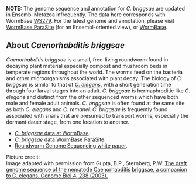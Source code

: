 
**NOTE:** The genome sequence and annotation for *C. briggsae* are
updated in Ensembl Metazoa infrequently. The data here corresponds with
WormBase [WS279](https://downloads.wormbase.org/releases/WS279/species/c_briggsae). For the latest genome and
annotation, please visit [WormBase
ParaSite](https://parasite.wormbase.org/Caenorhabditis_briggsae_prjna10731) (for an Ensembl-oriented view),
or [WormBase](https://wormbase.org/species/c_briggsae).

About *Caenorhabditis briggsae*
-------------------------------

*Caenorhabditis briggsae* is a small, free-living roundworm found in
decaying plant material especially compost and mushroom beds in
temperate regions throughout the world. The worms feed on the bacteria
and other microorganisms associated with plant decay. The biology of *C.
briggsae* is similar to that of *[C. elegans](/Caenorhabditis_elegans)*,
with a short generation time through four larval stages into an adult.
*C. briggsae* is hermaphroditic like *C. elegans* and distinct from the
other sequenced worms which have both male and female adult animals. *C.
briggsae* is often found at the same site as both *C. elegans* and *C.
remanei*. *C. briggsae* is frequently found associated with snails that
are presumed to transport worms, especially the dormant dauer stage,
from one location to another.

-   [*C. briggsae* data at
    WormBase](http://www.wormbase.org/species/c_briggsae).
-   [*C. briggsae* data WormBase
    ParaSite](https://parasite.wormbase.org/Caenorhabditis_briggsae_prjna10731).
-   [Roundworm Genome Sequencing white
    paper](https://www.genome.gov/11007952/roundworm-genome-sequencing).

Picture credit:\
Image adapted with permission from Gupta, B.P., Sternberg, P.W. [The draft genome sequence of the nematode Caenorhabditis briggsae, a companion to C. elegans. Genome Biol 4, 238 (2003).](https://doi.org/10.1186/gb-2003-4-12-238)
